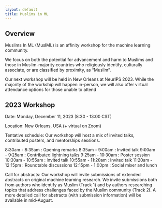 ```yaml
---
layout: default
title: Muslims in ML
---
```


<!-- Click here to view the stream, and to join the chat: [https://neurips.cc/virtual/2020/protected/affinity_workshop_19591.html](https://neurips.cc/virtual/2020/protected/affinity_workshop_19591.html) -->

## Overview

Muslims In ML (MusIML) is an affinity workshop for the machine learning community. 

We focus on both the potential for advancement and harm to Muslims and those in Muslim-majority countries who religiously identify, culturally associate, or are classified by proximity, as “Muslim”.

Our next workshop will be held in New Orleans at NeurIPS 2023. While the majority of the workship will happen in-person, we will also offer virtual attendance options for those unable to attend

## 2023 Workshop

Date: Monday, December 11, 2023 (8:30 - 13:00 CST)

Location: New Orleans, USA (+ virtual on Zoom)

Tentative schedule: Our workshop will host a mix of invited talks, contributed posters, and mentorships sessions. 

8:30am  - 8:35am  :  Opening remarks
8:35am  - 9:00am  :  Invited talk
9:00am  - 9:25am  :  Contributed lightning talks
9:25am  - 10:30am :  Poster session
10:30am - 10:55am :  Invited talk
10:55am - 11:20am :  Invited talk
11:20am - 12:15pm :  Roundtable discussions
12:15pm - 1:00pm  :  Social mixer and lunch

Call for abstracts: Our workshop will invite submissions of extended abstracts on original machine learning research. We invite submissions both from authors who identify as Muslim (Track 1) and by authors researching topics that address challenges faced by the Muslim community (Track 2). A more detailed call for abstracts (with submission information) will be available in mid-August.

<!-- The workshop will run on Tuesday, December 8, 2020 from 10:30AM - 1:30PM EST.  -->

<!-- We will feature a combination of pre-recorded and live talks, followed by a panel discussion with authors on the intersection of policy, technology, and Muslim communities.  -->

